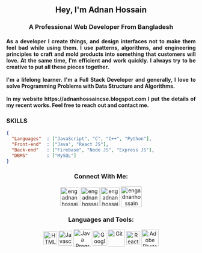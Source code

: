 <h2 align="center">Hey, I'm Adnan Hossain</h2>
<h3 align="center">A Professional Web Developer From Bangladesh</h3>

<h4 align="justify">
As a developer I create things, and design interfaces not to make them feel bad while using them. I use patterns, algorithms, and engineering principles to craft and mold products into something that customers will love. At the same time, I'm efficient and work quickly. I always try to be creative to put all these pieces together.
</br></br>
I'm a lifelong learner. I'm a Full Stack Developer and generally, I love to solve Programming Problems with Data Structure and Algorithms.
</br></br>
In my website https://adnanhossaincse.blogspot.com I put the details of my recent works. Feel free to reach out and contact me.
</h4>

### SKILLS
```json
{
  "Languages"  : ["JavaScript", "C", "C++", "Python"],
  "Front-end"  : ["Java", "React JS"],
  "Back-end"   : ["Firebase", "Node JS", "Express JS"],
  "DBMS"       : ["MySQL"]
}
```

<h3 align="center">Connect With Me:</h3>
<p align="center">
<a href="https://www.linkedin.com/in/engadnanhossain" target="blank"><img align="center" src="https://img.icons8.com/color/512/linkedin.png" alt="engadnanhossain" height="50" width="50" /></a>
<a href="https://www.facebook.com/engr.adnanhossain" target="blank"><img align="center" src="https://img.icons8.com/fluency/512/facebook-new.png" alt="engadnanhossain" height="50" width="50" /></a>
<a href="https://instagram.com/engadnanhossain" target="blank"><img align="center" src="https://img.icons8.com/fluency/512/instagram-new.png" alt="engadnanhossain" height="50" width="50" /></a>
<a href="https://twitter.com/engadnanhossain" target="blank"><img align="center" src="https://img.icons8.com/color/512/twitter.png" alt="engadnanhossain" height="55" width="55" /></a>
</p>

<h3 align="center">Languages and Tools:</h3>
<p align="center">
<a href="https://html.com/" target="blank"><img align="center" src="https://img.icons8.com/external-tal-revivo-shadow-tal-revivo/512/external-html-5-is-a-software-solution-stack-that-defines-the-properties-and-behaviors-of-web-page-logo-shadow-tal-revivo.png" alt="HTML" height="36" width="36" /></a>
<a href="https://www.javascript.com/" target="blank"><img align="center" src="https://icons8.com/icon/106036/javascript-logo" alt="Javascript" height="40" width="36" /></a>
<a href="https://www.java.com" target="blank"><img align="center" src="https://img.icons8.com/color/240/000000/java-coffee-cup-logo--v1.png" alt="Java Programming Language" height="47" width="47" /></a>
<a href="https://firebase.google.com/" target="blank"><img align="center" src="https://img.icons8.com/color/240/000000/google-firebase-console.png" alt="Google Firebase" height="40" width="36" /></a>
<a href="https://www.python.org/" target="blank"><img align="center" src="https://img.icons8.com/color/512/python.png" alt="Git" height="45" width="45" /></a>
<a href="https://reactnative.dev/" target="blank"><img align="center" src="https://img.icons8.com/color/240/000000/react-native.png" alt="React Native Programming" height="37" width="37" /></a>
<a href="https://www.photoshop.com/en" target="blank"><img align="center" src="https://img.icons8.com/fluency/240/000000/adobe-photoshop.png" alt="Adobe Photoshop" height="45" width="45" /></a>

</p>

</br>
